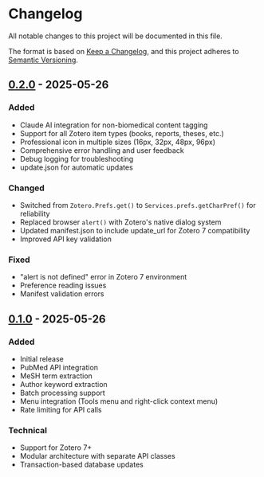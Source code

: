 # Changelog

All notable changes to this project will be documented in this file.

The format is based on [Keep a Changelog](https://keepachangelog.com/en/1.0.0/),
and this project adheres to [Semantic Versioning](https://semver.org/spec/v2.0.0.html).

## [0.2.0] - 2025-05-26

### Added
- Claude AI integration for non-biomedical content tagging
- Support for all Zotero item types (books, reports, theses, etc.)
- Professional icon in multiple sizes (16px, 32px, 48px, 96px)
- Comprehensive error handling and user feedback
- Debug logging for troubleshooting
- update.json for automatic updates

### Changed
- Switched from `Zotero.Prefs.get()` to `Services.prefs.getCharPref()` for reliability
- Replaced browser `alert()` with Zotero's native dialog system
- Updated manifest.json to include update_url for Zotero 7 compatibility
- Improved API key validation

### Fixed
- "alert is not defined" error in Zotero 7 environment
- Preference reading issues
- Manifest validation errors

## [0.1.0] - 2025-05-26

### Added
- Initial release
- PubMed API integration
- MeSH term extraction
- Author keyword extraction
- Batch processing support
- Menu integration (Tools menu and right-click context menu)
- Rate limiting for API calls

### Technical
- Support for Zotero 7+
- Modular architecture with separate API classes
- Transaction-based database updates

[0.2.0]: https://github.com/dnnunn/zotero-auto-tagger/compare/v0.1.0...v0.2.0
[0.1.0]: https://github.com/dnnunn/zotero-auto-tagger/releases/tag/v0.1.0